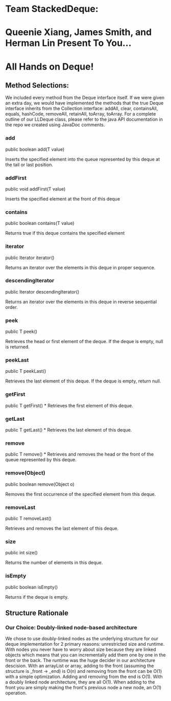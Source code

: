 # Team StackedDeque: 
# Queenie Xiang, James Smith, and Herman Lin Present To You…
# All Hands on Deque!

## Method Selections: 
We included every method from the Deque interface itself. If we were given an extra day, we would have implemented the methods that the true Deque interface inherits from the Collection interface: addAll, clear, containsAll, equals, hashCode, removeAll, retainAll, toArray, toArray. For a complete outline of our LLDeque class, please refer to the java API documentation in the repo we created using JavaDoc comments.

### <b> add </b> 
<p> public boolean add(T value) 
<p> Inserts the specified element into the queue represented by this deque at the tail or last position. 

### <b> addFirst </b> 
<p> public void addFirst(T value) 
<p> Inserts the specified element at the front of this deque 

### <b> contains </b> 
<p> public boolean contains(T value)
<p> Returns true if this deque contains the specified element

### <b> iterator </b> 
<p> public Iterator<T> iterator() 
<p> Returns an iterator over the elements in this deque in proper sequence.


### <b> descendingIterator </b> 
<p> public Iterator<T> descendingIterator()
<p> Returns an iterator over the elements in this deque in reverse sequential order.


### <b> peek </b> 
<p> public T peek()
<p> Retrieves the head or first element of the deque. If the deque is empty, null is returned. 


### <b> peekLast </b> 
<p> public T peekLast()
<p>Retrieves the last element of this deque. If the deque is empty, return null. 


### <b> getFirst </b> 
<p> public T getFirst()
* Retrieves the first element of this deque.


### <b> getLast </b> 
<p> public T getLast()
* Retrieves the last element of this deque.


### <b> remove </b> 
<p> public T remove() 
* Retrieves and removes the head or the front of the queue represented by this deque. 


### <b> remove(Object) </b> 
<p> public boolean remove(Object o) 
<p> Removes the first occurrence of the specified element from this deque.


### <b> removeLast </b> 
<p> public T removeLast()
<p> Retrieves and removes the last element of this deque.


### <b> size </b> 
<p> public int size()
<p> Returns the number of elements in this deque.


### <b> isEmpty </b> 
<p> public boolean isEmpty() 
<p> Returns if the deque is empty. 
</p>


## Structure Rationale
### Our Choice: Doubly-linked node-based architecture 

We chose to use doubly-linked nodes as the underlying structure for our deque implementation for 2 primary reasons: unrestricted size and runtime. With nodes you never have to worry about size because they are linked objects which means that you can incrementally add them one by one in the front or the back. The runtime was the huge decider in our architecture descision. With an arrayList or array, adding to the front (assuming the structure is _front -> _end) is O(n) and removing from the front can be O(1) with a simple optimization. Adding and removing from the end is O(1). With a doubly linked node architecture, they are all O(1). When adding to the front you are simply making the front's previous node a new node, an O(1) operation.
